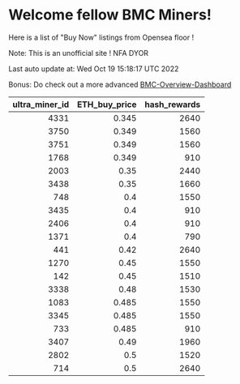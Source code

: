 # Welcome fellow BMC Miners!
Here is a list of "Buy Now" listings from Opensea floor !

Note: This is an unofficial site ! NFA DYOR

Last auto update at: Wed Oct 19 15:18:17 UTC 2022

Bonus: Do check out a more advanced [BMC-Overview-Dashboard](https://dune.com/defifunk/BMC-Overview-Dashboard)


|   ultra_miner_id |   ETH_buy_price |   hash_rewards |
|-----------------:|----------------:|---------------:|
|             4331 |           0.345 |           2640 |
|             3750 |           0.349 |           1560 |
|             3751 |           0.349 |           1560 |
|             1768 |           0.349 |            910 |
|             2003 |           0.35  |           2440 |
|             3438 |           0.35  |           1660 |
|              748 |           0.4   |           1550 |
|             3435 |           0.4   |            910 |
|             2406 |           0.4   |            910 |
|             1371 |           0.4   |            790 |
|              441 |           0.42  |           2640 |
|             1270 |           0.45  |           1550 |
|              142 |           0.45  |           1510 |
|             3338 |           0.48  |           1530 |
|             1083 |           0.485 |           1550 |
|             3345 |           0.485 |           1550 |
|              733 |           0.485 |            910 |
|             3407 |           0.49  |           1960 |
|             2802 |           0.5   |           1520 |
|              714 |           0.5   |           2640 |